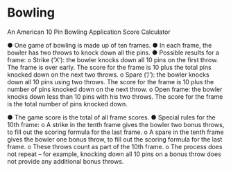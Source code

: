 # Bowling
An American 10 Pin Bowling Application Score Calculator

● One game of bowling is made up of ten frames.
● In each frame, the bowler has two throws to knock down all the pins.
● Possible results for a frame:
    o Strike (‘X’): the bowler knocks down all 10 pins on the first throw.
    The frame is over early. The score for the frame is 10 plus the total pins knocked
    down on the next two throws.
    o Spare (‘/’): the bowler knocks down all 10 pins using two throws.
    The score for the frame is 10 plus the number of pins knocked down on the next
    throw.
    o Open frame: the bowler knocks down less than 10 pins with his two throws. The score
    for the frame is the total number of pins knocked down.

● The game score is the total of all frame scores.
● Special rules for the 10th frame:
    o A strike in the tenth frame gives the bowler two bonus throws, to fill out the scoring
    formula for the last frame.
    o A spare in the tenth frame gives the bowler one bonus throw, to fill out the scoring
    formula for the last frame.
    o These throws count as part of the 10th frame.
    o The process does not repeat – for example, knocking down all 10 pins on a bonus
    throw does not provide any additional bonus throws.